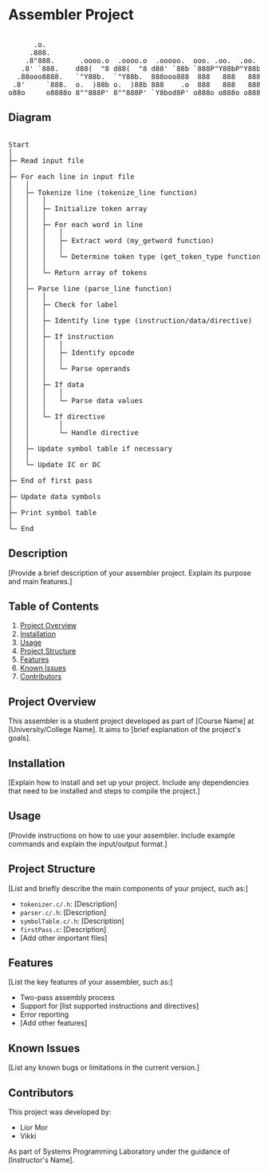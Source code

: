 # Assembler Project
<pre>                                                                                    
      .o.                                                      .o8       oooo                     
     .888.                                                    "888       `888                     
    .8"888.      .oooo.o  .oooo.o  .ooooo.  ooo. .oo.  .oo.    888oooo.   888   .ooooo.  oooo d8b 
   .8' `888.    d88(  "8 d88(  "8 d88' `88b `888P"Y88bP"Y88b   d88' `88b  888  d88' `88b `888""8P 
  .88ooo8888.   `"Y88b.  `"Y88b.  888ooo888  888   888   888   888   888  888  888ooo888  888     
 .8'     `888.  o.  )88b o.  )88b 888    .o  888   888   888   888   888  888  888    .o  888     
o88o     o8888o 8""888P' 8""888P' `Y8bod8P' o888o o888o o888o  `Y8bod8P' o888o `Y8bod8P' d888b    
</pre>                                                                     



## Diagram
<pre> 
Start
│
├─ Read input file
│
├─ For each line in input file
│   │
│   ├─ Tokenize line (tokenize_line function)
│   │   │
│   │   ├─ Initialize token array
│   │   │
│   │   ├─ For each word in line
│   │   │   │
│   │   │   ├─ Extract word (my_getword function)
│   │   │   │
│   │   │   └─ Determine token type (get_token_type function)
│   │   │
│   │   └─ Return array of tokens
│   │
│   ├─ Parse line (parse_line function)
│   │   │
│   │   ├─ Check for label
│   │   │
│   │   ├─ Identify line type (instruction/data/directive)
│   │   │
│   │   ├─ If instruction
│   │   │   │
│   │   │   ├─ Identify opcode
│   │   │   │
│   │   │   └─ Parse operands
│   │   │
│   │   ├─ If data
│   │   │   │
│   │   │   └─ Parse data values
│   │   │
│   │   └─ If directive
│   │       │
│   │       └─ Handle directive
│   │
│   ├─ Update symbol table if necessary
│   │
│   └─ Update IC or DC
│
├─ End of first pass
│
├─ Update data symbols
│
├─ Print symbol table
│
└─ End
</pre> 

## Description
[Provide a brief description of your assembler project. Explain its purpose and main features.]

## Table of Contents
1. [Project Overview](#project-overview)
2. [Installation](#installation)
3. [Usage](#usage)
4. [Project Structure](#project-structure)
5. [Features](#features)
6. [Known Issues](#known-issues)
7. [Contributors](#contributors)

## Project Overview
This assembler is a student project developed as part of [Course Name] at [University/College Name]. It aims to [brief explanation of the project's goals].

## Installation
[Explain how to install and set up your project. Include any dependencies that need to be installed and steps to compile the project.]

## Usage
[Provide instructions on how to use your assembler. Include example commands and explain the input/output format.]

## Project Structure
[List and briefly describe the main components of your project, such as:]
- `tokenizer.c/.h`: [Description]
- `parser.c/.h`: [Description]
- `symbolTable.c/.h`: [Description]
- `firstPass.c`: [Description]
- [Add other important files]

## Features
[List the key features of your assembler, such as:]
- Two-pass assembly process
- Support for [list supported instructions and directives]
- Error reporting
- [Add other features]

## Known Issues
[List any known bugs or limitations in the current version.]

## Contributors
This project was developed by:
- Lior Mor
- Vikki

As part of Systems Programming Laboratory under the guidance of [Instructor's Name].
